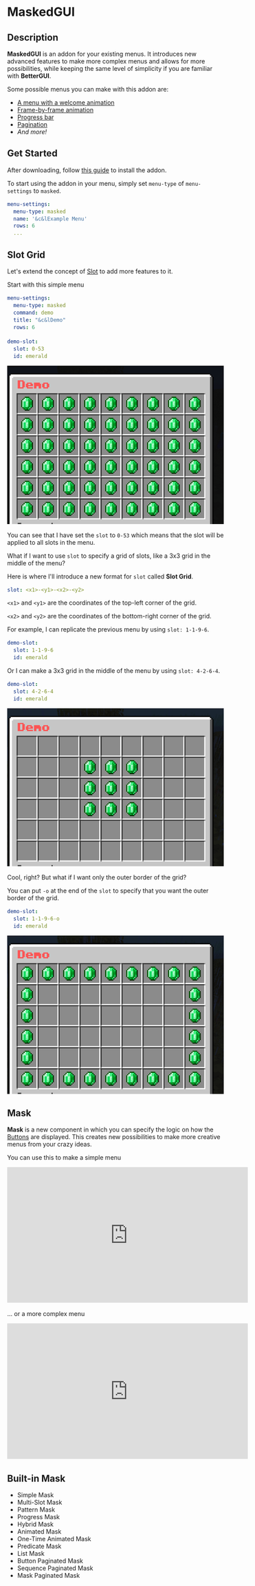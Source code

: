 # MaskedGUI 

## Description

**MaskedGUI** is an addon for your existing menus. It introduces new advanced features to make more complex menus and allows for more possibilities, while keeping the same level of simplicity if you are familiar with **BetterGUI**.

Some possible menus you can make with this addon are:
- [A menu with a welcome animation](https://youtu.be/g6r73BCpMU4)
- [Frame-by-frame animation](https://youtu.be/9cmGYL6BTdY)
- [Progress bar](https://youtu.be/txd07psA3NM)
- [Pagination](https://youtu.be/iajNu8t9JnQ)
- _And more!_

## Get Started

After downloading, follow [this guide](../Basic-tutorial.md#add-an-addon) to install the addon.

To start using the addon in your menu, simply set `menu-type` of `menu-settings` to `masked`.

```yaml
menu-settings:
  menu-type: masked
  name: '&c&lExample Menu'
  rows: 6
  ...
```

## Slot Grid

Let's extend the concept of [Slot](../Slot.md) to add more features to it.

Start with this simple menu

```yaml
menu-settings:
  menu-type: masked
  command: demo
  title: "&c&lDemo"
  rows: 6

demo-slot:
  slot: 0-53
  id: emerald
```

![Slot Demo 1](images/slot-demo1.png)

You can see that I have set the `slot` to `0-53` which means that the slot will be applied to all slots in the menu.

What if I want to use `slot` to specify a grid of slots, like a 3x3 grid in the middle of the menu?

Here is where I'll introduce a new format for `slot` called **Slot Grid**.

```yaml
slot: <x1>-<y1>-<x2>-<y2>
```

`<x1>` and `<y1>` are the coordinates of the top-left corner of the grid.

`<x2>` and `<y2>` are the coordinates of the bottom-right corner of the grid.

For example, I can replicate the previous menu by using `slot: 1-1-9-6`.

```yaml
demo-slot:
  slot: 1-1-9-6
  id: emerald
```

Or I can make a 3x3 grid in the middle of the menu by using `slot: 4-2-6-4`.

```yaml
demo-slot:
  slot: 4-2-6-4
  id: emerald
```

![Slot Demo 2](images/slot-demo2.png)

Cool, right? But what if I want only the outer border of the grid?

You can put `-o` at the end of the `slot` to specify that you want the outer border of the grid.

```yaml
demo-slot:
  slot: 1-1-9-6-o
  id: emerald
```

![Slot Demo 3](images/slot-demo3.png)

## Mask

**Mask** is a new component in which you can specify the logic on how the [Buttons](../Button.md) are displayed. This creates new possibilities to make more creative menus from your crazy ideas.

You can use this to make a simple menu

<iframe width="560" height="315" src="https://www.youtube.com/embed/sJhsBfklfOE" title="YouTube video player" frameborder="0" allow="accelerometer; autoplay; clipboard-write; encrypted-media; gyroscope; picture-in-picture; web-share" allowfullscreen></iframe>

... or a more complex menu

<iframe width="560" height="315" src="https://www.youtube.com/embed/g6r73BCpMU4" title="YouTube video player" frameborder="0" allow="accelerometer; autoplay; clipboard-write; encrypted-media; gyroscope; picture-in-picture; web-share" allowfullscreen></iframe>

## Built-in Mask

* Simple Mask
* Multi-Slot Mask
* Pattern Mask
* Progress Mask
* Hybrid Mask
* Animated Mask
* One-Time Animated Mask
* Predicate Mask
* List Mask
* Button Paginated Mask
* Sequence Paginated Mask
* Mask Paginated Mask